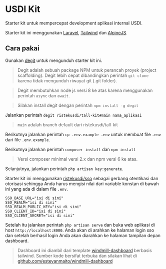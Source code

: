 # USDI Kit

Starter kit untuk mempercepat development aplikasi internal USDI.

Starter kit ini menggunakan [Laravel](https://laravel.com/), [Tailwind](https://tailwindcss.com/) dan [AlpineJS](https://github.com/alpinejs/alpine).

## Cara pakai

Gunakan [degit](https://github.com/Rich-Harris/degit) untuk mengunduh starter kit ini.

> Degit adalah sebuah package NPM untuk perancah proyek (project scaffolding). Degit lebih cepat dibandingkan perintah `git clone` karena tidak mengunduh riwayat git (.git folder).

> Degit membutuhkan node js versi 8 ke atas karena menggunakan perintah `async` dan `await`.

> Silakan install degit dengan perintah `npm install -g degit`

Jalankan perintah `degit ristekusdi/tall-kit#main nama_aplikasi`

> `main` adalah branch default dari ristekusdi/tall-kit

Berikutnya jalankan perintah `cp .env.example .env` untuk membuat file `.env` dari file `.env.example`.

Berikutnya jalankan perintah `composer install` dan `npm install`

> Versi composer minimal versi 2.x dan npm versi 6 ke atas.

Selanjutnya, jalankan perintah `php artisan key:generate`.

Starter kit ini menggunakan [ristekusdi/sso](https://github.com/ristekusdi/sso) sebagai gerbang otentikasi dan otorisasi sehingga Anda harus mengisi nilai dari variable konstan di bawah ini yang ada di dalam file `.env`.

```
SSO_BASE_URL="isi di sini"
SSO_REALM="isi di sini"
SSO_REALM_PUBLIC_KEY="isi di sini"
SSO_CLIENT_ID="isi di sini"
SSO_CLIENT_SECRET="isi di sini"
```

Setelah itu jalankan perintah `php artisan serve` dan buka web aplikasi di host `http://localhost:8000`. Anda akan di arahkan ke halaman login sso dan setelah berhasil login Anda akan diarahkan ke halaman tampilan depan dashboard.

> Dashboard ini diambil dari template [windmill-dashboard](https://windmill-dashboard.vercel.app/) berbasis tailwind. Sumber kode bersifat terbuka dan silakan lihat di [github.com/estevanmaito/windmill-dashboard](https://github.com/estevanmaito/windmill-dashboard)